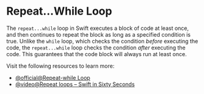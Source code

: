 # Repeat...While Loop

The `repeat...while` loop in Swift executes a block of code at least once, and then continues to repeat the block as long as a specified condition is true.  Unlike the `while` loop, which checks the condition *before* executing the code, the `repeat...while` loop checks the condition *after* executing the code. This guarantees that the code block will always run at least once.

Visit the following resources to learn more:

- [@official@Repeat-while Loop](https://docs.swift.org/swift-book/documentation/the-swift-programming-language/controlflow/#Repeat-While)
- [@video@Repeat loops – Swift in Sixty Seconds](https://www.youtube.com/watch?v=ROnXl0H45KE)
